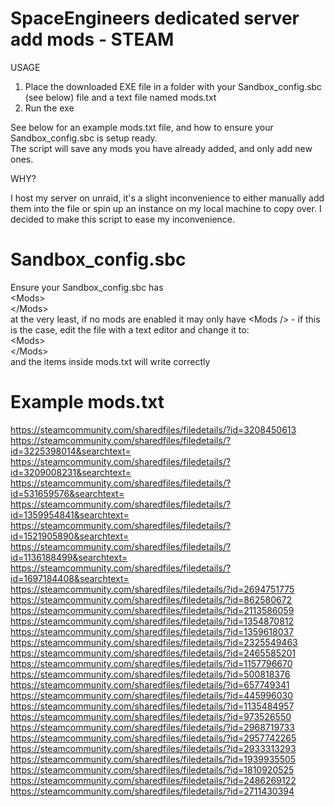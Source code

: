 # SpaceEngineers dedicated server add mods - STEAM

USAGE

1. Place the downloaded EXE file in a folder with your Sandbox_config.sbc (see below) file and a text file named mods.txt  
2. Run the exe
   
See below for an example mods.txt file, and how to ensure your Sandbox_config.sbc is setup ready.  
The script will save any mods you have already added, and only add new ones.  


WHY?  

I host my server on unraid, it's a slight inconvenience to either manually add them into the file or spin up an instance on my local machine to copy over. I decided to make this script to ease my inconvenience.  


# Sandbox_config.sbc
Ensure your Sandbox_config.sbc has  
\<Mods>  
\</Mods>  
at the very least, if no mods are enabled it may only have \<Mods /> - if this is the case, edit the file with a text editor and change it to:  
\<Mods>  
\</Mods>  
and the items inside mods.txt will write correctly

# Example mods.txt 
https://steamcommunity.com/sharedfiles/filedetails/?id=3208450613  
https://steamcommunity.com/sharedfiles/filedetails/?id=3225398014&searchtext=  
https://steamcommunity.com/sharedfiles/filedetails/?id=3209008231&searchtext=  
https://steamcommunity.com/sharedfiles/filedetails/?id=531659576&searchtext=  
https://steamcommunity.com/sharedfiles/filedetails/?id=1359954841&searchtext=  
https://steamcommunity.com/sharedfiles/filedetails/?id=1521905890&searchtext=  
https://steamcommunity.com/sharedfiles/filedetails/?id=1136188499&searchtext=  
https://steamcommunity.com/sharedfiles/filedetails/?id=1697184408&searchtext=  
https://steamcommunity.com/sharedfiles/filedetails/?id=2694751775  
https://steamcommunity.com/sharedfiles/filedetails/?id=862580672  
https://steamcommunity.com/sharedfiles/filedetails/?id=2113586059  
https://steamcommunity.com/sharedfiles/filedetails/?id=1354870812  
https://steamcommunity.com/sharedfiles/filedetails/?id=1359618037  
https://steamcommunity.com/sharedfiles/filedetails/?id=2325549463  
https://steamcommunity.com/sharedfiles/filedetails/?id=2465585201  
https://steamcommunity.com/sharedfiles/filedetails/?id=1157796670  
https://steamcommunity.com/sharedfiles/filedetails/?id=500818376  
https://steamcommunity.com/sharedfiles/filedetails/?id=657749341  
https://steamcommunity.com/sharedfiles/filedetails/?id=445996030  
https://steamcommunity.com/sharedfiles/filedetails/?id=1135484957  
https://steamcommunity.com/sharedfiles/filedetails/?id=973526550  
https://steamcommunity.com/sharedfiles/filedetails/?id=2968719733  
https://steamcommunity.com/sharedfiles/filedetails/?id=2957742265  
https://steamcommunity.com/sharedfiles/filedetails/?id=2933313293  
https://steamcommunity.com/sharedfiles/filedetails/?id=1939935505  
https://steamcommunity.com/sharedfiles/filedetails/?id=1810920525  
https://steamcommunity.com/sharedfiles/filedetails/?id=2486269122  
https://steamcommunity.com/sharedfiles/filedetails/?id=2711430394  


